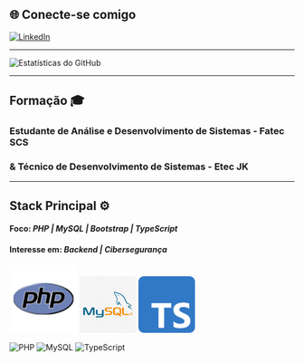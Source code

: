 ## 🌐 Conecte-se comigo

[![LinkedIn](https://img.shields.io/badge/LinkedIn-0077B5?style=for-the-badge&logo=linkedin&logoColor=white)](https://linkedin.com/in/pedro-vinicius-j-lima)
_____________________________

![Estatísticas do GitHub](https://github-readme-stats.vercel.app/api?username=M0rningCoffee&show_icons=true&theme=tokyonight)
_____________________________
## Formação 🎓
### Estudante de Análise e Desenvolvimento de Sistemas - Fatec SCS 
### & Técnico de Desenvolvimento de Sistemas - Etec JK
_____________________________
## Stack Principal ⚙️
#### Foco: *PHP | MySQL | Bootstrap | TypeScript*
#### Interesse em: *Backend | Cibersegurança*

<img src="/img/php.png" width="120px" height="120px" /> <img src="/img/Mysql.png" width="100px" height="100px" /> <img src="/img/ts-logo-512.png" width="100px" height="100px"/>

![PHP](https://img.shields.io/badge/PHP-777BB4?style=for-the-badge&logo=php&logoColor=white)
![MySQL](https://img.shields.io/badge/MySQL-005C84?style=for-the-badge&logo=mysql&logoColor=white)
![TypeScript](https://img.shields.io/badge/TypeScript-007ACC?style=for-the-badge&logo=typescript&logoColor=white)

